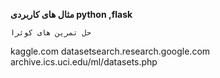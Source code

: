**مثال های کاربردی python ,flask**

`حل تمرین های کوئرا
`

[//]: # (---------------)


kaggle.com
datasetsearch.research.google.com
archive.ics.uci.edu/ml/datasets.php